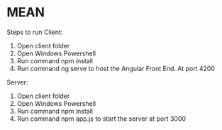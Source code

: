 # MEAN

Steps to run
Client:

1. Open client folder
2. Open Windows Powershell
3. Run command npm install
4. Run command ng serve to host the Angular Front End. At port 4200

Server:

1. Open client folder
2. Open Windows Powershell
3. Run command npm install
4. Run command npm app.js to start the server at port 3000
